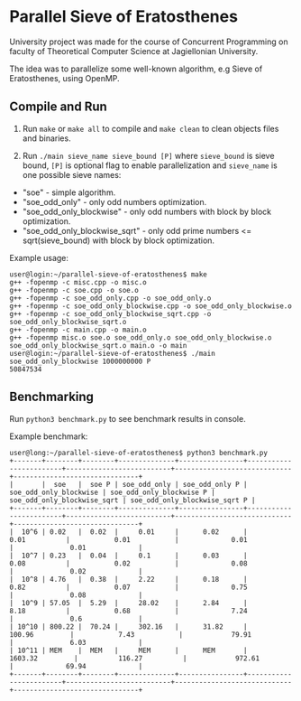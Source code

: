 # Parallel Sieve of Eratosthenes

University project was made for the course of Concurrent Programming on faculty of Theoretical Computer Science at Jagiellonian University.

The idea was to parallelize some well-known algorithm, e.g Sieve of Eratosthenes, using OpenMP.

## Compile and Run

1. Run `make` or `make all` to compile and `make clean` to clean objects files and binaries.

2. Run `./main sieve_name sieve_bound [P]` where `sieve_bound` is sieve bound, `[P]` is optional flag to enable parallelization and `sieve_name` is one possible sieve names: 
- "soe" - simple algorithm.
- "soe_odd_only" - only odd numbers optimization.
- "soe_odd_only_blockwise" - only odd numbers with block by block optimization.
- "soe_odd_only_blockwise_sqrt" - only odd prime numbers <= sqrt(sieve_bound) with block by block optimization. 

Example usage: 
```console
user@login:~/parallel-sieve-of-eratosthenes$ make
g++ -fopenmp -c misc.cpp -o misc.o
g++ -fopenmp -c soe.cpp -o soe.o
g++ -fopenmp -c soe_odd_only.cpp -o soe_odd_only.o
g++ -fopenmp -c soe_odd_only_blockwise.cpp -o soe_odd_only_blockwise.o
g++ -fopenmp -c soe_odd_only_blockwise_sqrt.cpp -o soe_odd_only_blockwise_sqrt.o
g++ -fopenmp -c main.cpp -o main.o
g++ -fopenmp misc.o soe.o soe_odd_only.o soe_odd_only_blockwise.o soe_odd_only_blockwise_sqrt.o main.o -o main
user@login:~/parallel-sieve-of-eratosthenes$ ./main soe_odd_only_blockwise 1000000000 P
50847534
```

## Benchmarking

Run `python3 benchmark.py` to see benchmark results in console.

Example benchmark:
```console
user@long:~/parallel-sieve-of-eratosthenes$ python3 benchmark.py 
+-------+--------+--------+--------------+----------------+------------------------+--------------------------+-----------------------------+-------------------------------+
|       |  soe   |  soe P | soe_odd_only | soe_odd_only P | soe_odd_only_blockwise | soe_odd_only_blockwise P | soe_odd_only_blockwise_sqrt | soe_odd_only_blockwise_sqrt P |
+-------+--------+--------+--------------+----------------+------------------------+--------------------------+-----------------------------+-------------------------------+
|  10^6 | 0.02   |  0.02  |     0.01     |      0.02      |          0.01          |           0.01           |             0.01            |              0.01             |
|  10^7 | 0.23   |  0.04  |     0.1      |      0.03      |          0.08          |           0.02           |             0.08            |              0.02             |
|  10^8 | 4.76   |  0.38  |     2.22     |      0.18      |          0.82          |           0.07           |             0.75            |              0.08             |
|  10^9 | 57.05  |  5.29  |     28.02    |      2.84      |          8.18          |           0.68           |             7.24            |              0.6              |
| 10^10 | 800.22 |  70.24 |     302.16   |      31.82     |         100.96         |           7.43           |            79.91            |              6.03             |
| 10^11 | MEM    |  MEM   |     MEM      |      MEM       |        1603.32         |          116.27          |            972.61           |             69.94             |
+-------+--------+--------+--------------+----------------+------------------------+--------------------------+-----------------------------+-------------------------------+
```
